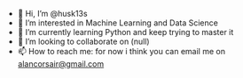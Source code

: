 - 👋 Hi, I’m @husk13s
- 👀 I’m interested in Machine Learning and Data Science 
- 🌱 I’m currently learning Python and keep trying to master it
- 💞️ I’m looking to collaborate on (null)
- 📫 How to reach me: for now i think you can email me on alancorsair@gmail.com

<!---
husk13s/husk13s is a ✨ special ✨ repository because its `README.md` (this file) appears on your GitHub profile.
You can click the Preview link to take a look at your changes.
--->
